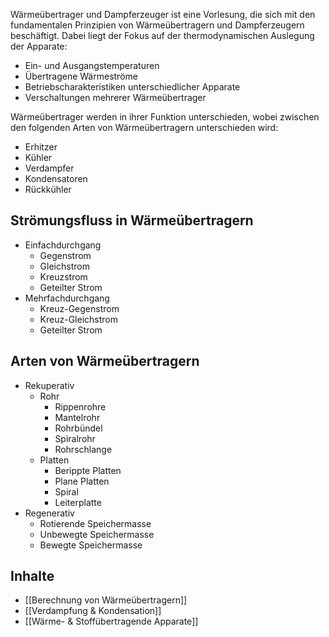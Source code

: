 Wärmeübertrager und Dampferzeuger ist eine Vorlesung, die sich mit den fundamentalen Prinzipien von Wärmeübertragern und Dampferzeugern beschäftigt. Dabei liegt der Fokus auf der thermodynamischen Auslegung der Apparate:
- Ein- und Ausgangstemperaturen
- Übertragene Wärmeströme
- Betriebscharakteristiken unterschiedlicher Apparate
- Verschaltungen mehrerer Wärmeübertrager

Wärmeübertrager werden in ihrer Funktion unterschieden, wobei zwischen den folgenden Arten von Wärmeübertragern unterschieden wird:
- Erhitzer
- Kühler
- Verdampfer
- Kondensatoren
- Rückkühler

## Strömungsfluss in Wärmeübertragern
- Einfachdurchgang
	- Gegenstrom
	- Gleichstrom
	- Kreuzstrom
	- Geteilter Strom
- Mehrfachdurchgang
	- Kreuz-Gegenstrom
	- Kreuz-Gleichstrom
	- Geteilter Strom

## Arten von Wärmeübertragern
- Rekuperativ
	- Rohr
		- Rippenrohre
		- Mantelrohr
		- Rohrbündel
		- Spiralrohr
		- Rohrschlange
	- Platten
		- Berippte Platten
		- Plane Platten
		- Spiral
		- Leiterplatte
- Regenerativ
	- Rotierende Speichermasse
	- Unbewegte Speichermasse
	- Bewegte Speichermasse


## Inhalte
- [[Berechnung von Wärmeübertragern]]
- [[Verdampfung & Kondensation]]
- [[Wärme- & Stoffübertragende Apparate]]